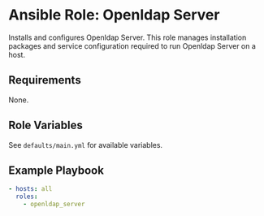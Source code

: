 # Ansible Role: Openldap Server

Installs and configures Openldap Server. This role manages installation packages and service configuration required to run Openldap Server on a host.

## Requirements

None.

## Role Variables

See `defaults/main.yml` for available variables.

## Example Playbook

```yaml
- hosts: all
  roles:
    - openldap_server
```
